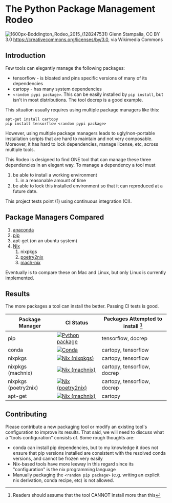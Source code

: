 
# The Python Package Management Rodeo

![1600px-Boddington_Rodeo_2015_(128247531)](https://user-images.githubusercontent.com/1386642/113493567-22cf9700-9495-11eb-9780-27bdb5fb7333.jpeg)
Glenn Stampalia, CC BY 3.0 <https://creativecommons.org/licenses/by/3.0>, via Wikimedia Commons

## Introduction

Few tools can elegantly manage the following packages:
- tensorflow - is bloated and pins specific versions of many of  its dependencies
- cartopy - has many system dependencies
-  `<random pypi package>`. This can be easily installed by `pip install`, but isn't in most distributions. The tool docrep is a good example.

This situation usually requires using multiple package managers like this:

    apt-get install cartopy
    pip install tensorflow <random pypi package>
    
However, using multiple package managers leads to ugly/non-portable installation
scripts that are hard to maintain and not very composable. Moreover, it has hard
to lock dependencies, manage license, etc, across multiple tools.

This Rodeo is designed to find ONE tool that can manage these three dependencies
in an elegant way. To manage a dependency a tool must
1. be able to install a working  environment 
   1. in a reasonable amount of time
2. be able to lock this installed environment so that it can reproduced at a future date.

This project tests point (1)  using continuous integration (CI).

## Package Managers Compared

1. [anaconda](https://docs.conda.io/en/latest/)
2. [pip](https://pip.pypa.io/en/stable/)
3. apt-get (on an ubuntu system)
4. [Nix](https://nixos.org/)
   1. nixpkgs
   1. [poetry2nix](https://github.com/nix-community/poetry2nix)
   1. [mach-nix](https://github.com/DavHau/mach-nix)

Eventually is to compare these on Mac and Linux, but only Linux is currently implemented.

## Results

The more packages a tool can install the better. Passing CI tests is good.

| Package Manager | CI Status   |  Packages Attempted to install [^1]  | 
|--------------------------|----------------|-------------------------------------------|
| pip | [![Python package](https://github.com/nbren12/python-packaging-rodeo/actions/workflows/pip.yaml/badge.svg?branch=master)](https://github.com/nbren12/python-packaging-rodeo/actions/workflows/pip.yaml) | tensorflow, docrep  |
| conda | [![Conda](https://github.com/nbren12/python-packaging-rodeo/actions/workflows/conda.yaml/badge.svg)](https://github.com/nbren12/python-packaging-rodeo/actions/workflows/conda.yaml) | cartopy, tensorflow  |
| nixpkgs |[![Nix (nixpkgs)](https://github.com/nbren12/python-packaging-rodeo/actions/workflows/nix.yaml/badge.svg)](https://github.com/nbren12/python-packaging-rodeo/actions/workflows/nix.yaml)| cartopy, tensorflow  |
| nixpkgs (machnix) | [![Nix (machnix)](https://github.com/nbren12/python-packaging-rodeo/actions/workflows/mach-nix.yaml/badge.svg)](https://github.com/nbren12/python-packaging-rodeo/actions/workflows/mach-nix.yaml) | cartopy, tensorflow, docrep |
| nixpkgs (poetry2nix) | [![Nix (poetry2nix)](https://github.com/nbren12/python-packaging-rodeo/actions/workflows/poetry2nix.yaml/badge.svg)](https://github.com/nbren12/python-packaging-rodeo/actions/workflows/poetry2nix.yaml) | cartopy, tensorflow, docrep |
 | apt-get  | [![Nix (machnix)](https://github.com/nbren12/python-packaging-rodeo/actions/workflows/apt-get.yaml/badge.svg)](https://github.com/nbren12/python-packaging-rodeo/actions/workflows/apt-get.yaml) | cartopy |

[^1]: Readers should assume that the tool CANNOT install more than this

## Contributing

Please contribute a new packaging tool or modify an existing tool's configuration to improve its results. That said, we will need to discuss what a "tools configuration" consists of. Some rough thoughts are:
- conda can install pip dependencies, but to my knowledge it does not ensure that pip versions installed are consistent with the resolved conda versions, and cannot be frozen very easily
- Nix-based tools have more leeway in this regard since its "configuration" is the nix programming language
- Manually packaging the `<random pip package>` (e.g. writing an explicit nix derivation, conda recipe, etc) is not allowed. 
